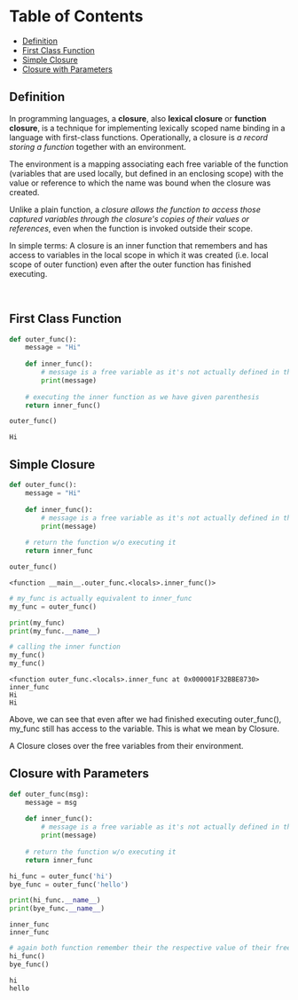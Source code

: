 <h1>Table of Contents<span class="tocSkip"></span></h1>

- [Definition](#definition)
- [First Class Function](#first-class-function)
- [Simple Closure](#simple-closure)
- [Closure with Parameters](#closure-with-parameters)


## Definition

In programming languages, a **closure**, also **lexical closure** or **function closure**, is a technique for implementing lexically scoped name binding in a language with first-class functions. Operationally, a closure is *a record storing a function* together with an environment.

The environment is a mapping associating each free variable of the function (variables that are used locally, but defined in an enclosing scope) with the value or reference to which the name was bound when the closure was created.

Unlike a plain function, a *closure allows the function to access those captured variables through the closure's copies of their values or references*, even when the function is invoked outside their scope.

In simple terms: 
A closure is an inner function that remembers and has access to variables in the local scope in which it was created (i.e. local scope of outer function) even after the outer function has finished executing.

<br>

## First Class Function


```python
def outer_func():
    message = "Hi"
    
    def inner_func():
        # message is a free variable as it's not actually defined in the inner function but it still has access to it
        print(message)
    
    # executing the inner function as we have given parenthesis
    return inner_func()

```


```python
outer_func()
```

    Hi
    

## Simple Closure


```python
def outer_func():
    message = "Hi"
    
    def inner_func():
        # message is a free variable as it's not actually defined in the inner function but it still has access to it
        print(message)
    
    # return the function w/o executing it
    return inner_func

```


```python
outer_func()
```




    <function __main__.outer_func.<locals>.inner_func()>




```python
# my_func is actually equivalent to inner_func
my_func = outer_func()

print(my_func)
print(my_func.__name__)

# calling the inner function
my_func()
my_func()
```

    <function outer_func.<locals>.inner_func at 0x000001F32BBE8730>
    inner_func
    Hi
    Hi
    

Above, we can see that even after we had finished executing outer_func(), my_func still has access to the variable. This is what we mean by Closure.

A Closure closes over the free variables from their environment.


## Closure with Parameters

```python
def outer_func(msg):
    message = msg
    
    def inner_func():
        # message is a free variable as it's not actually defined in the inner function but it still has access to it
        print(message)
    
    # return the function w/o executing it
    return inner_func

```


```python
hi_func = outer_func('hi')
bye_func = outer_func('hello')

print(hi_func.__name__)
print(bye_func.__name__)
```

    inner_func
    inner_func
    


```python
# again both function remember their the respective value of their free variable
hi_func()
bye_func()
```

    hi
    hello
    

